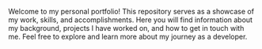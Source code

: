 Welcome to my personal portfolio! This repository serves as a showcase of my work, skills, and accomplishments. Here you will find information about my background, projects I have worked on, and how to get in touch with me. Feel free to explore and learn more about my journey as a developer.
